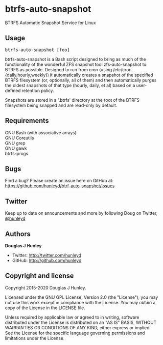 btrfs-auto-snapshot
===================

BTRFS Automatic Snapshot Service for Linux



Usage
-----
<pre>
btrfs-auto-snapshot [foo]
</pre>

btrfs-auto-snapshot is a Bash script designed to bring as much of the functionality
of the wonderful ZFS snapshot tool zfs-auto-snapshot to BTRFS as possible. Designed to
run from cron (using /etc/cron.{daily,hourly,weekly}) it automatically
creates a snapshot of the specified BTRFS filesystem (or, optionally, all of
them) and then automatically purges the oldest snapshots of that type
(hourly, daily, et al) based on a user-defined retention policy.

Snapshots are stored in a '.btrfs' directory at the root of the BTRFS
filesystem being snapped and are read-only by default.

Requirements
------------
GNU Bash (with associative arrays)
<br>GNU Coreutils
<br>GNU grep
<br>GNU gawk
<br>btrfs-progs

Bugs
----
Find a bug? Please create an issue here on GitHub at:
https://github.com/hunleyd/btrf-auto-snapshot/issues

Twitter
-------
Keep up to date on announcements and more by following Doug on Twitter,
<a href="http://twitter.com/hunleyd">@hunleyd</a>

Authors
-------
**Douglas J Hunley**
+ Twitter: http://twitter.com/hunleyd
+ GitHub: http://github.com/hunleyd

Copyright and license
---------------------
Copyright 2015-2020 Douglas J Hunley.

Licensed under the GNU GPL License, Version 2.0 (the "License"); you may not use this work
except in compliance with the License. You may obtain a copy of the License in the
LICENSE file.

Unless required by applicable law or agreed to in writing, software distributed under the
License is distributed on an "AS IS" BASIS, WITHOUT WARRANTIES OR CONDITIONS OF ANY KIND,
either express or implied. See the License for the specific language governing
permissions and limitations under the License.
